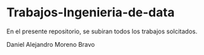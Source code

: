 # Trabajos-Ingenieria-de-data

En el presente repositorio, se subiran todos los trabajos solcitados.

Daniel Alejandro Moreno Bravo
